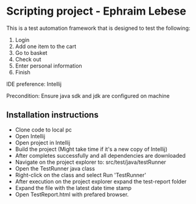 # Scripting project - Ephraim Lebese
This is a test automation framework that is designed to test the following:

1. Login
2. Add one item to the cart
3. Go to basket
4. Check out
5. Enter personal information
6. Finish

IDE preference: Intellij

Precondition:
Ensure java sdk and jdk are configured on machine

## Installation instructions
- Clone code to local pc
- Open Intellij
- Open project in Intellij
- Build the project (Might take time if it's a new copy of Intellij)
- After completes successfully and all dependencies are downloaded 
- Navigate on the project explorer to: src/test/java/testRunner
- Open the TestRunner java class
- Right-click on the class and select Run 'TestRunner'
- After execution on the project explorer expand the test-report folder 
- Expand the file with the latest date time stamp
- Open TestReport.html with prefared browser.

